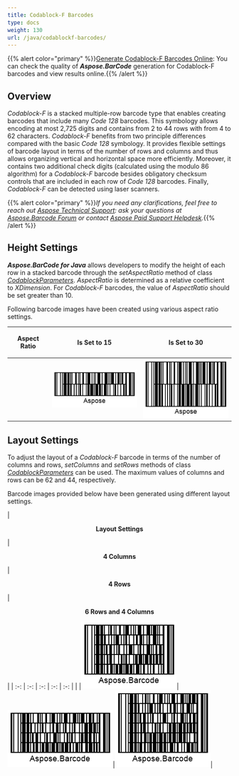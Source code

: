 ```yaml
---
title: Codablock-F Barcodes
type: docs
weight: 130
url: /java/codablockf-barcodes/
---
```

{{% alert color="primary" %}}[Generate Codablock-F Barcodes Online](https://products.aspose.app/barcode/generate/codablock?type=codablockf): You can check the quality of ***Aspose.BarCode*** generation for Codablock-F barcodes and view results online.{{% /alert %}}

## **Overview**
*Codablock-F* is a stacked multiple-row barcode type that enables creating barcodes that include many *Code 128* barcodes. This symbology allows encoding at most 2,725 digits and contains from 2 to 44 rows with from 4 to 62 characters. *Codablock-F* benefits from two principle differences compared with the basic *Code 128* symbology. It provides flexible settings of barcode layout in terms of the number of rows and columns and thus allows organizing vertical and horizontal space more efficiently. Moreover, it contains two additional check digits (calculated using the modulo 86 algorithm) for a *Codablock-F* barcode besides obligatory checksum controls that are included in each row of *Code 128* barcodes. Finally, *Codablock-F* can be detected using laser scanners.
  
{{% alert color="primary" %}}*If you need any clarifications, feel free to reach out [Aspose Technical Support](/barcode/java/technical-support/): ask your questions at [Aspose.Barcode Forum](https://forum.aspose.com/c/barcode/13) or contact [Aspose Paid Support Helpdesk](https://helpdesk.aspose.com/).*{{% /alert %}}
  
## **Height Settings**

***Aspose.BarCode for Java*** allows developers to modify the height of each row in a stacked barcode through the *setAspectRatio* method of class [*CodablockParameters*](https://apireference.aspose.com/barcode/java/com.aspose.barcode.generation/CodablockParameters). *AspectRatio* is determined as a relative coefficient to *XDimension*. For *Codablock-F* barcodes, the value of *AspectRatio* should be set greater than 10.  
  
Following barcode images have been created using various aspect ratio settings. 
  
|<p align="center">**Aspect Ratio**</p>|<p align="center">**Is Set to 15**</p>|<p align="center">**Is Set to 30**</p>|
| :-: | :-: | :-: |
| |<img src="codablockfaspectratio15.png">|<img src="codablockfaspectratio30.png">|
  
<!--The following code sample shows how to modify the height of a *Codablock-F* barcode.
  
{{< highlight csharp>}}
BarcodeGenerator gen = new BarcodeGenerator(EncodeTypes.CodablockF, "Aspose");
gen.Parameters.Barcode.XDimension.Pixels = 2;
//set CodablockF aspect ratio 15
gen.Parameters.Barcode.Codablock.AspectRatio = 15;
gen.Save($"{path}CodablockFAspectRatio15.png", BarCodeImageFormat.Png);
//set CodablockF aspect ratio 30
gen.Parameters.Barcode.Codablock.AspectRatio = 30;
gen.Save($"{path}CodablockFAspectRatio30.png", BarCodeImageFormat.Png);
{{< /highlight >}}-->
  

## **Layout Settings**
To adjust the layout of a *Codablock-F* barcode in terms of the number of columns and rows, *setColumns* and *setRows* methods of class [*CodablockParameters*](https://apireference.aspose.com/barcode/java/com.aspose.barcode.generation/CodablockParameters) can be used. The maximum values of columns and rows can be 62 and 44, respectively.  
  
Barcode images provided below have been generated using different layout settings.
  
|<p align="center">**Layout Settings**</p>|<p align="center">**4 Columns**</p>|<p align="center">**4 Rows**</p>|<p align="center">**6 Rows and 4 Columns**</p>|
| :-: | :-: | :-: | :-: | :-: |
| |<img src="codablockfcol4.png">|<img src="codablockfrow4.png">|<img src="codablockfrow6col4.png">|
  
<!--The following code snippet illustrates how to customize layout settings for *Codablock-F* barcodes.
  
{{< highlight csharp>}}
BarcodeGenerator gen = new BarcodeGenerator(EncodeTypes.CodablockF, "Aspose.Barcode");
gen.Parameters.Barcode.XDimension.Pixels = 2;
//set CodablockF columns 4
gen.Parameters.Barcode.Codablock.Columns = 4;
gen.Parameters.Barcode.Codablock.Rows = 0;
gen.Save($"{path}CodablockFCol4.png", BarCodeImageFormat.Png);
//set CodablockF rows 4
gen.Parameters.Barcode.Codablock.Columns = 0;
gen.Parameters.Barcode.Codablock.Rows = 4;
gen.Save($"{path}CodablockFRow4.png", BarCodeImageFormat.Png);
//set CodablockF columns 4 rows 6
gen.Parameters.Barcode.Codablock.Columns = 4;
gen.Parameters.Barcode.Codablock.Rows = 6;
gen.Save($"{path}CodablockFRow6Col4.png", BarCodeImageFormat.Png);
{{< /highlight >}}-->